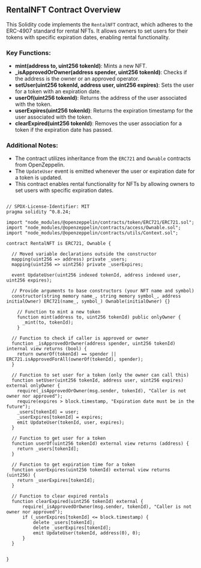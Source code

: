 ## RentalNFT Contract Overview

This Solidity code implements the `RentalNFT` contract, which adheres to the ERC-4907 standard for rental NFTs. It allows owners to set users for their tokens with specific expiration dates, enabling rental functionality.

### Key Functions:

* **mint(address to, uint256 tokenId)**: Mints a new NFT.
* **_isApprovedOrOwner(address spender, uint256 tokenId)**: Checks if the address is the owner or an approved operator.
* **setUser(uint256 tokenId, address user, uint256 expires)**: Sets the user for a token with an expiration date.
* **userOf(uint256 tokenId)**: Returns the address of the user associated with the token.
* **userExpires(uint256 tokenId)**: Returns the expiration timestamp for the user associated with the token.
* **clearExpired(uint256 tokenId)**: Removes the user association for a token if the expiration date has passed.

### Additional Notes:

* The contract utilizes inheritance from the `ERC721` and `Ownable` contracts from OpenZeppelin.
* The `UpdateUser` event is emitted whenever the user or expiration date for a token is updated.
* This contract enables rental functionality for NFTs by allowing owners to set users with specific expiration dates.


```

// SPDX-License-Identifier: MIT
pragma solidity ^0.8.24;

import "node_modules/@openzeppelin/contracts/token/ERC721/ERC721.sol";
import "node_modules/@openzeppelin/contracts/access/Ownable.sol";
import "node_modules/@openzeppelin/contracts/utils/Context.sol";

contract RentalNFT is ERC721, Ownable {

  // Moved variable declarations outside the constructor
  mapping(uint256 => address) private _users;
  mapping(uint256 => uint256) private _userExpires;

  event UpdateUser(uint256 indexed tokenId, address indexed user, uint256 expires);

  // Provide arguments to base constructors (your NFT name and symbol)
  constructor(string memory name_, string memory symbol_, address initialOwner) ERC721(name_, symbol_) Ownable(initialOwner) {}

    // Function to mint a new token
    function mint(address to, uint256 tokenId) public onlyOwner {
      _mint(to, tokenId);
    }

  // Function to check if caller is approved or owner
  function _isApprovedOrOwner(address spender, uint256 tokenId) internal view returns (bool) {
    return ownerOf(tokenId) == spender || ERC721.isApprovedForAll(ownerOf(tokenId), spender);
  }

  // Function to set user for a token (only the owner can call this)
  function setUser(uint256 tokenId, address user, uint256 expires) external onlyOwner {
    require(_isApprovedOrOwner(msg.sender, tokenId), "Caller is not owner nor approved");
    require(expires > block.timestamp, "Expiration date must be in the future");
    _users[tokenId] = user;
    _userExpires[tokenId] = expires;
    emit UpdateUser(tokenId, user, expires);
  }

  // Function to get user for a token
  function userOf(uint256 tokenId) external view returns (address) {
    return _users[tokenId];
  }

  // Function to get expiration time for a token
  function userExpires(uint256 tokenId) external view returns (uint256) {
    return _userExpires[tokenId];
  }

  // Function to clear expired rentals
  function clearExpired(uint256 tokenId) external {
      require(_isApprovedOrOwner(msg.sender, tokenId), "Caller is not owner nor approved");
      if (_userExpires[tokenId] <= block.timestamp) {
          delete _users[tokenId];
          delete _userExpires[tokenId];
          emit UpdateUser(tokenId, address(0), 0);
      }
  }


}

```
